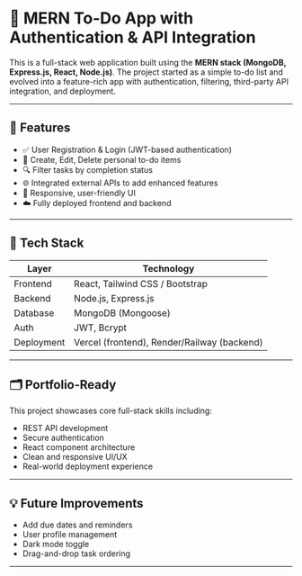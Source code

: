 # 📝 MERN To-Do App with Authentication & API Integration

This is a full-stack web application built using the **MERN stack (MongoDB, Express.js, React, Node.js)**. The project started as a simple to-do list and evolved into a feature-rich app with authentication, filtering, third-party API integration, and deployment.

---

## 🚀 Features

- ✅ User Registration & Login (JWT-based authentication)
- 📝 Create, Edit, Delete personal to-do items
- 🔍 Filter tasks by completion status
- 🌐 Integrated external APIs to add enhanced features
- 🎨 Responsive, user-friendly UI
- ☁️ Fully deployed frontend and backend

---

## 🧱 Tech Stack

| Layer        | Technology           |
|--------------|----------------------|
| Frontend     | React, Tailwind CSS / Bootstrap |
| Backend      | Node.js, Express.js  |
| Database     | MongoDB (Mongoose)   |
| Auth         | JWT, Bcrypt          |
| Deployment   | Vercel (frontend), Render/Railway (backend) |

---

## 🗂️ Portfolio-Ready

This project showcases core full-stack skills including:
- REST API development
- Secure authentication
- React component architecture
- Clean and responsive UI/UX
- Real-world deployment experience

---

## 💡 Future Improvements

- Add due dates and reminders
- User profile management
- Dark mode toggle
- Drag-and-drop task ordering


---

